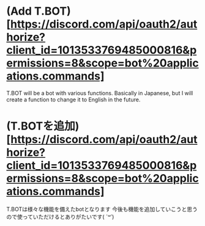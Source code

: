 # (Add T.BOT)[https://discord.com/api/oauth2/authorize?client_id=1013533769485000816&permissions=8&scope=bot%20applications.commands]
T.BOT will be a bot with various functions.
Basically in Japanese, but I will create a function to change it to English in the future.
# (T.BOTを追加)[https://discord.com/api/oauth2/authorize?client_id=1013533769485000816&permissions=8&scope=bot%20applications.commands]
T.BOTは様々な機能を備えたbotとなります
今後も機能を追加していこうと思うので使っていただけるとありがたいです( *´꒳`*)
